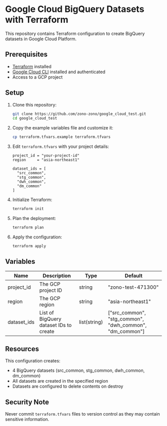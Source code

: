# Google Cloud BigQuery Datasets with Terraform

This repository contains Terraform configuration to create BigQuery datasets in Google Cloud Platform.

## Prerequisites

- [Terraform](https://www.terraform.io/downloads.html) installed
- [Google Cloud CLI](https://cloud.google.com/sdk/docs/install) installed and authenticated
- Access to a GCP project

## Setup

1. Clone this repository:
   ```bash
   git clone https://github.com/zono-zono/google_cloud_test.git
   cd google_cloud_test
   ```

2. Copy the example variables file and customize it:
   ```bash
   cp terraform.tfvars.example terraform.tfvars
   ```

3. Edit `terraform.tfvars` with your project details:
   ```hcl
   project_id = "your-project-id"
   region     = "asia-northeast1"
   
   dataset_ids = [
     "src_common",
     "stg_common", 
     "dwh_common",
     "dm_common"
   ]
   ```

4. Initialize Terraform:
   ```bash
   terraform init
   ```

5. Plan the deployment:
   ```bash
   terraform plan
   ```

6. Apply the configuration:
   ```bash
   terraform apply
   ```

## Variables

| Name | Description | Type | Default |
|------|-------------|------|---------|
| project_id | The GCP project ID | string | "zono-test-471300" |
| region | The GCP region | string | "asia-northeast1" |
| dataset_ids | List of BigQuery dataset IDs to create | list(string) | ["src_common", "stg_common", "dwh_common", "dm_common"] |

## Resources

This configuration creates:
- 4 BigQuery datasets (src_common, stg_common, dwh_common, dm_common)
- All datasets are created in the specified region
- Datasets are configured to delete contents on destroy

## Security Note

Never commit `terraform.tfvars` files to version control as they may contain sensitive information.
